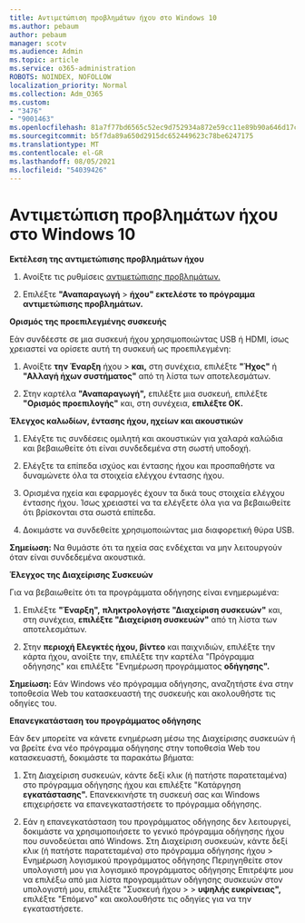 ```yaml
---
title: Αντιμετώπιση προβλημάτων ήχου στο Windows 10
ms.author: pebaum
author: pebaum
manager: scotv
ms.audience: Admin
ms.topic: article
ms.service: o365-administration
ROBOTS: NOINDEX, NOFOLLOW
localization_priority: Normal
ms.collection: Adm_O365
ms.custom:
- "3476"
- "9001463"
ms.openlocfilehash: 81a7f77bd6565c52ec9d752934a872e59cc11e89b90a646d17c3549d72e8a69f
ms.sourcegitcommit: b5f7da89a650d2915dc652449623c78be6247175
ms.translationtype: MT
ms.contentlocale: el-GR
ms.lasthandoff: 08/05/2021
ms.locfileid: "54039426"
---
```

# <a name="troubleshooting-audio-issues-in-windows-10"></a>Αντιμετώπιση προβλημάτων ήχου στο Windows 10

**Εκτέλεση της αντιμετώπισης προβλημάτων ήχου**

1.  Ανοίξτε τις ρυθμίσεις [αντιμετώπισης προβλημάτων.](ms-settings:troubleshoot)

2.  Επιλέξτε **"Αναπαραγωγή**  >  **ήχου" εκτελέστε το πρόγραμμα αντιμετώπισης προβλημάτων.**

**Ορισμός της προεπιλεγμένης συσκευής**

Εάν συνδέεστε σε μια συσκευή ήχου χρησιμοποιώντας USB ή HDMI, ίσως χρειαστεί να ορίσετε αυτή τη συσκευή ως προεπιλεγμένη:

1. Ανοίξτε **την Έναρξη** ήχου  >  **και,** στη συνέχεια, επιλέξτε **"Ήχος"** ή **"Αλλαγή ήχων συστήματος"** από τη λίστα των αποτελεσμάτων.

2.  Στην καρτέλα **"Αναπαραγωγή",** επιλέξτε μια συσκευή, επιλέξτε **"Ορισμός προεπιλογής"** και, στη συνέχεια, **επιλέξτε OK.**

**Έλεγχος καλωδίων, έντασης ήχου, ηχείων και ακουστικών**

1. Ελέγξτε τις συνδέσεις ομιλητή και ακουστικών για χαλαρά καλώδια και βεβαιωθείτε ότι είναι συνδεδεμένα στη σωστή υποδοχή.

2. Ελέγξτε τα επίπεδα ισχύος και έντασης ήχου και προσπαθήστε να δυναμώνετε όλα τα στοιχεία ελέγχου έντασης ήχου.

3. Ορισμένα ηχεία και εφαρμογές έχουν τα δικά τους στοιχεία ελέγχου έντασης ήχου. Ίσως χρειαστεί να τα ελέγξετε όλα για να βεβαιωθείτε ότι βρίσκονται στα σωστά επίπεδα.

4. Δοκιμάστε να συνδεθείτε χρησιμοποιώντας μια διαφορετική θύρα USB.

**Σημείωση:** Να θυμάστε ότι τα ηχεία σας ενδέχεται να μην λειτουργούν όταν είναι συνδεδεμένα ακουστικά.

**Έλεγχος της Διαχείρισης Συσκευών**

Για να βεβαιωθείτε ότι τα προγράμματα οδήγησης είναι ενημερωμένα:

1. Επιλέξτε **"Έναρξη",** **πληκτρολογήστε "Διαχείριση συσκευών"** και, στη συνέχεια, **επιλέξτε "Διαχείριση συσκευών"** από τη λίστα των αποτελεσμάτων.

2. Στην **περιοχή Ελεγκτές ήχου, βίντεο** και παιχνιδιών, επιλέξτε την κάρτα ήχου, ανοίξτε την, επιλέξτε την καρτέλα "Πρόγραμμα οδήγησης" και επιλέξτε "Ενημέρωση προγράμματος  **οδήγησης".**

**Σημείωση:** Εάν Windows νέο πρόγραμμα οδήγησης, αναζητήστε ένα στην τοποθεσία Web του κατασκευαστή της συσκευής και ακολουθήστε τις οδηγίες του.

**Επανεγκατάσταση του προγράμματος οδήγησης**

Εάν δεν μπορείτε να κάνετε ενημέρωση μέσω της Διαχείρισης συσκευών ή να βρείτε ένα νέο πρόγραμμα οδήγησης στην τοποθεσία Web του κατασκευαστή, δοκιμάστε τα παρακάτω βήματα:

1. Στη Διαχείριση συσκευών, κάντε δεξί κλικ (ή πατήστε παρατεταμένα) στο πρόγραμμα οδήγησης ήχου και επιλέξτε "Κατάργηση **εγκατάστασης".** Επανεκκινήστε τη συσκευή σας και Windows επιχειρήσετε να επανεγκαταστήσετε το πρόγραμμα οδήγησης.

2. Εάν η επανεγκατάσταση του προγράμματος οδήγησης δεν λειτουργεί, δοκιμάστε να χρησιμοποιήσετε το γενικό πρόγραμμα οδήγησης ήχου που συνοδεύεται από Windows. Στη Διαχείριση συσκευών, κάντε δεξί κλικ (ή πατήστε παρατεταμένα) στο πρόγραμμα οδήγησης ήχου > Ενημέρωση λογισμικού προγράμματος οδήγησης Περιηγηθείτε στον υπολογιστή μου για λογισμικό προγράμματος οδήγησης Επιτρέψτε μου να επιλέξω από μια λίστα προγραμμάτων οδήγησης συσκευών στον υπολογιστή μου, επιλέξτε "Συσκευή ήχου  >    >   **υψηλής ευκρίνειας",** επιλέξτε "Επόμενο" και ακολουθήστε τις οδηγίες για να την εγκαταστήσετε.
